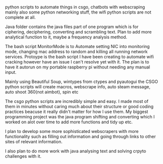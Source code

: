 
python scripts to automate things in csgo, chatbots with webscraping mainly
also some python networking stuff, the wifi python scripts are not complete at all.

Java folder contains the java files part of one program which is for ciphering, deciphering, converting and scrambling text. Plan to add more analytical function to it, maybe a frequency analysis method.

The bash script MonitorMode is to Automate setting NIC into monitoring mode, changing mac address to random and killing all running network services. 
Protoype is the bash script I have been creating to automate wifi cracking however have an issue I can't resolve yet with it. The plan is to have it autorun on my portable raspberry pi without needing any manual input. 

Mainly using Beautiful Soup, wintypes from ctypes and pyautogui the CSGO python scripts will create macros, webscrape info, auto steam message, auto shoot 360(not aimbot), spin etc

The csgo python scripts are incredibly simple and easy. I made most of them in minutes without caring much about their structure or good coding practices beacuse it really didn't matter for how I use them. My biggest programming project was the java program shifting and converting which I worked on alot over time to add more functions and tidy up etc.

I plan to develop some more sophisticated webscrapers with more functionality such as filling out information and going through links to other sites of relevant information.

I also plan to do more work with java analysing text and solving crpyto challenges with it. 


